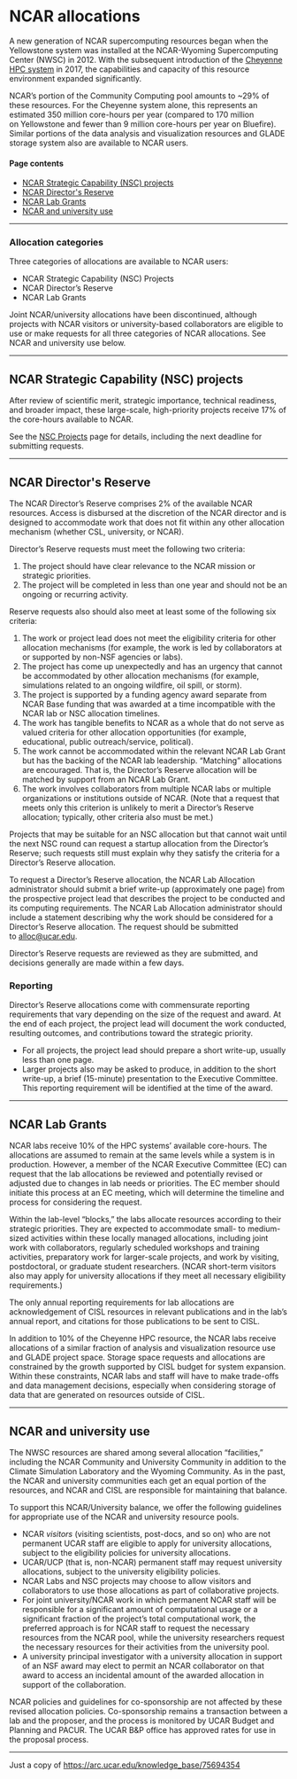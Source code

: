 ﻿# **NCAR allocations**
A new generation of NCAR supercomputing resources began when the Yellowstone system was installed at the NCAR-Wyoming Supercomputing Center (NWSC) in 2012. With the subsequent introduction of the [Cheyenne HPC system](file:///C:/display/RC/Cheyenne+supercomputer) in 2017, the capabilities and capacity of this resource environment expanded significantly.

NCAR’s portion of the Community Computing pool amounts to ~29% of these resources. For the Cheyenne system alone, this represents an estimated 350 million core-hours per year (compared to 170 million on Yellowstone and fewer than 9 million core-hours per year on Bluefire). Similar portions of the data analysis and visualization resources and GLADE storage system also are available to NCAR users.

#### **Page contents**
- [NCAR Strategic Capability (NSC) projects](#ncarallocations-ncarstrategiccapability\(nsc\)projects)
- [NCAR Director's Reserve](#ncarallocations-ncardirector'sreserve)
- [NCAR Lab Grants](#ncarallocations-ncarlabgrants)
- [NCAR and university use](#ncarallocations-ncaranduniversityuse)


-----
### Allocation categories

Three categories of allocations are available to NCAR users:

- NCAR Strategic Capability (NSC) Projects
- NCAR Director’s Reserve
- NCAR Lab Grants

Joint NCAR/university allocations have been discontinued, although projects with NCAR visitors or university-based collaborators are eligible to use or make requests for all three categories of NCAR allocations. See NCAR and university use below.

-----
## <a name="ncarallocations-ncarstrategiccapability(nsc)projects"></a>**NCAR Strategic Capability (NSC) projects**
After review of scientific merit, strategic importance, technical readiness, and broader impact, these large-scale, high-priority projects receive 17% of the core-hours available to NCAR.

See the [NSC Projects](file:///C:/display/RC/NCAR+Strategic+Capability+%28NSC%29+projects) page for details, including the next deadline for submitting requests.

-----
## <a name="ncarallocations-ncardirector'sreserve"></a>**NCAR Director's Reserve**
The NCAR Director’s Reserve comprises 2% of the available NCAR resources. Access is disbursed at the discretion of the NCAR director and is designed to accommodate work that does not fit within any other allocation mechanism (whether CSL, university, or NCAR).

Director’s Reserve requests must meet the following two criteria:

1. The project should have clear relevance to the NCAR mission or strategic priorities.
1. The project will be completed in less than one year and should not be an ongoing or recurring activity.

Reserve requests also should also meet at least some of the following six criteria:

1. The work or project lead does not meet the eligibility criteria for other allocation mechanisms (for example, the work is led by collaborators at or supported by non-NSF agencies or labs).
1. The project has come up unexpectedly and has an urgency that cannot be accommodated by other allocation mechanisms (for example, simulations related to an ongoing wildfire, oil spill, or storm).
1. The project is supported by a funding agency award separate from NCAR Base funding that was awarded at a time incompatible with the NCAR lab or NSC allocation timelines.
1. The work has tangible benefits to NCAR as a whole that do not serve as valued criteria for other allocation opportunities (for example, educational, public outreach/service, political).
1. The work cannot be accommodated within the relevant NCAR Lab Grant but has the backing of the NCAR lab leadership. “Matching” allocations are encouraged. That is, the Director’s Reserve allocation will be matched by support from an NCAR Lab Grant.
1. The work involves collaborators from multiple NCAR labs or multiple organizations or institutions outside of NCAR. (Note that a request that meets only this criterion is unlikely to merit a Director’s Reserve allocation; typically, other criteria also must be met.)

Projects that may be suitable for an NSC allocation but that cannot wait until the next NSC round can request a startup allocation from the Director’s Reserve; such requests still must explain why they satisfy the criteria for a Director’s Reserve allocation.

To request a Director’s Reserve allocation, the NCAR Lab Allocation administrator should submit a brief write-up (approximately one page) from the prospective project lead that describes the project to be conducted and its computing requirements. The NCAR Lab Allocation administrator should include a statement describing why the work should be considered for a Director’s Reserve allocation. The request should be submitted to <alloc@ucar.edu>.

Director’s Reserve requests are reviewed as they are submitted, and decisions generally are made within a few days.
### **Reporting**
Director’s Reserve allocations come with commensurate reporting requirements that vary depending on the size of the request and award. At the end of each project, the project lead will document the work conducted, resulting outcomes, and contributions toward the strategic priority.

- For all projects, the project lead should prepare a short write-up, usually less than one page.
- Larger projects also may be asked to produce, in addition to the short write-up, a brief (15-minute) presentation to the Executive Committee. This reporting requirement will be identified at the time of the award.
-----
## <a name="ncarallocations-ncarlabgrants"></a>**NCAR Lab Grants**
NCAR labs receive 10% of the HPC systems’ available core-hours. The allocations are assumed to remain at the same levels while a system is in production. However, a member of the NCAR Executive Committee (EC) can request that the lab allocations be reviewed and potentially revised or adjusted due to changes in lab needs or priorities. The EC member should initiate this process at an EC meeting, which will determine the timeline and process for considering the request.

Within the lab-level “blocks,” the labs allocate resources according to their strategic priorities. They are expected to accommodate small- to medium-sized activities within these locally managed allocations, including joint work with collaborators, regularly scheduled workshops and training activities, preparatory work for larger-scale projects, and work by visiting, postdoctoral, or graduate student researchers. (NCAR short-term visitors also may apply for university allocations if they meet all necessary eligibility requirements.)

The only annual reporting requirements for lab allocations are acknowledgement of CISL resources in relevant publications and in the lab’s annual report, and citations for those publications to be sent to CISL.

In addition to 10% of the Cheyenne HPC resource, the NCAR labs receive allocations of a similar fraction of analysis and visualization resource use and GLADE project space. Storage space requests and allocations are constrained by the growth supported by CISL budget for system expansion. Within these constraints, NCAR labs and staff will have to make trade-offs and data management decisions, especially when considering storage of data that are generated on resources outside of CISL.

-----
## <a name="ncarallocations-ncaranduniversityuse"></a>**NCAR and university use**
The NWSC resources are shared among several allocation “facilities,” including the NCAR Community and University Community in addition to the Climate Simulation Laboratory and the Wyoming Community. As in the past, the NCAR and university communities each get an equal portion of the resources, and NCAR and CISL are responsible for maintaining that balance.

To support this NCAR/University balance, we offer the following guidelines for appropriate use of the NCAR and university resource pools.

- NCAR *visitors* (visiting scientists, post-docs, and so on) who are not permanent UCAR staff are eligible to apply for university allocations, subject to the eligibility policies for university allocations.
- UCAR/UCP (that is, non-NCAR) permanent staff may request university allocations, subject to the university eligibility policies.
- NCAR Labs and NSC projects may choose to allow visitors and collaborators to use those allocations as part of collaborative projects.
- For joint university/NCAR work in which permanent NCAR staff will be responsible for a significant amount of computational usage or a significant fraction of the project’s total computational work, the preferred approach is for NCAR staff to request the necessary resources from the NCAR pool, while the university researchers request the necessary resources for their activities from the university pool.
- A university principal investigator with a university allocation in support of an NSF award may elect to permit an NCAR collaborator on that award to access an incidental amount of the awarded allocation in support of the collaboration.

NCAR policies and guidelines for co-sponsorship are not affected by these revised allocation policies. Co-sponsorship remains a transaction between a lab and the proposer, and the process is monitored by UCAR Budget and Planning and PACUR. The UCAR B&P office has approved rates for use in the proposal process.

-----

 Just a copy of https://arc.ucar.edu/knowledge_base/75694354
